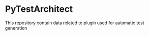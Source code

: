 # PyTestArchitect
This repository contain data related to plugin used for automatic test generation
